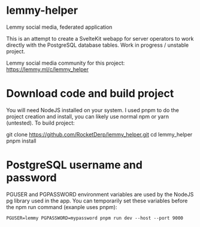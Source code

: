 # lemmy-helper

Lemmy social media, federated application

This is an attempt to create a SvelteKit webapp for server operators to work directly with the PostgreSQL database tables. Work in progress / unstable project.

Lemmy social media community for this project: https://lemmy.ml/c/lemmy_helper

# Download code and build project

You will need NodeJS installed on your system. I used pnpm to do the project creation and install, you can likely use normal npm or yarn (untested). To build project:

git clone https://github.com/RocketDerp/lemmy_helper.git
cd lemmy_helper
pnpm install

# PostgreSQL username and password

PGUSER and PGPASSWORD environment variables are used by the NodeJS pg library used in the app. You can temporarily set these variables before the npm run command (exanple uses pnpm):

`PGUSER=lemmy PGPASSWORD=mypassword pnpm run dev --host --port 9000`


